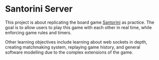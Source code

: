 # Santorini Server

This project is about replicating the board game [Santorini](https://en.wikipedia.org/wiki/Santorini) as practice. The goal is to allow users to play this game with each other in real time, while enforcing game rules and timers. 

Other learning objectives include learning about web sockets in depth, creating matchmaking system, replaying game history, and general software modelling due to the complex extensions of the game.
